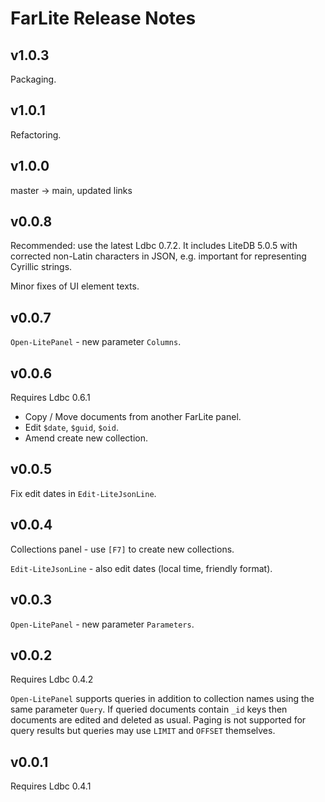 # FarLite Release Notes

## v1.0.3

Packaging.

## v1.0.1

Refactoring.

## v1.0.0

master -> main, updated links

## v0.0.8

Recommended: use the latest Ldbc 0.7.2. It includes LiteDB 5.0.5 with corrected
non-Latin characters in JSON, e.g. important for representing Cyrillic strings.

Minor fixes of UI element texts.

## v0.0.7

`Open-LitePanel` - new parameter `Columns`.

## v0.0.6

Requires Ldbc 0.6.1

- Copy / Move documents from another FarLite panel.
- Edit `$date`, `$guid`, `$oid`.
- Amend create new collection.

## v0.0.5

Fix edit dates in `Edit-LiteJsonLine`.

## v0.0.4

Collections panel - use `[F7]` to create new collections.

`Edit-LiteJsonLine` - also edit dates (local time, friendly format).

## v0.0.3

`Open-LitePanel` - new parameter `Parameters`.

## v0.0.2

Requires Ldbc 0.4.2

`Open-LitePanel` supports queries in addition to collection names using the
same parameter `Query`. If queried documents contain `_id` keys then documents
are edited and deleted as usual. Paging is not supported for query results but
queries may use `LIMIT` and `OFFSET` themselves.

## v0.0.1

Requires Ldbc 0.4.1
